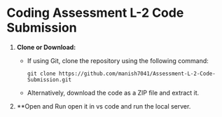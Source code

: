# Coding Assessment L-2 Code Submission


1. **Clone or Download:**
   - If using Git, clone the repository using the following command:
     ```
     git clone https://github.com/manish7041/Assessment-L-2-Code-Submission.git
     ```
   - Alternatively, download the code as a ZIP file and extract it.

2. **Open and Run
   open it in vs code and run the local server.   




